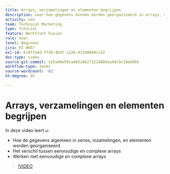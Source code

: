 ```yaml
---
title: Arrays, verzamelingen en elementen begrijpen
description: Leer hoe gegevens kunnen worden georganiseerd in arrays, verzamelingen en elementen, en hoe u kunt werken met eenvoudige en complexe arrays, in [!DNL Adobe Workfront Fusion].
activity: use
team: Technical Marketing
type: Tutorial
feature: Workfront Fusion
role: User
level: Beginner
jira: KT-9057
exl-id: 6c8f7a4d-ff38-4b3f-a12b-91349669cc52
doc-type: video
source-git-commit: a25a49e59ca483246271214886ea4dc9c10e8d66
workflow-type: tm+mt
source-wordcount: '62'
ht-degree: 0%

---
```


# Arrays, verzamelingen en elementen begrijpen

In deze video leert u:

* Hoe de gegevens algemeen in series, inzamelingen, en elementen worden georganiseerd
* Het verschil tussen eenvoudige en complexe arrays
* Werken met eenvoudige en complexe arrays

>[!VIDEO](https://video.tv.adobe.com/v/335298/?quality=12&learn=on)
